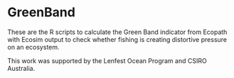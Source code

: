 # GreenBand
These are the R scripts to calculate the Green Band indicator from Ecopath with Ecosim output to check whether fishing is creating distortive pressure on an ecosystem.

This work was supported by the Lenfest Ocean Program and CSIRO Australia.
